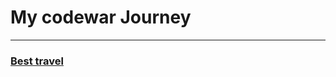 <h1>My codewar Journey</h1>

<hr>

<a href="https://www.codewars.com/kata/55e7280b40e1c4a06d0000aa/train/java"><h3>Best travel</h3></a>

